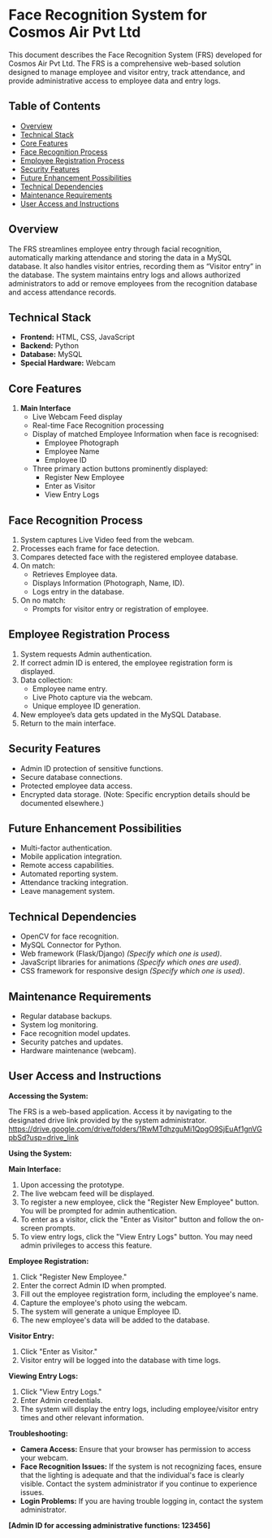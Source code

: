    # Face Recognition System for Cosmos Air Pvt Ltd

This document describes the Face Recognition System (FRS) developed for Cosmos Air Pvt Ltd. The FRS is a comprehensive web-based solution designed to manage employee and visitor entry, track attendance, and provide administrative access to employee data and entry logs.

## Table of Contents

*   [Overview](#overview)
*   [Technical Stack](#technical-stack)
*   [Core Features](#core-features)
*   [Face Recognition Process](#face-recognition-process)
*   [Employee Registration Process](#employee-registration-process)
*   [Security Features](#security-features)
*   [Future Enhancement Possibilities](#future-enhancement-possibilities)
*   [Technical Dependencies](#technical-dependencies)
*   [Maintenance Requirements](#maintenance-requirements)
*   [User Access and Instructions](#user-access-and-instructions)

## Overview

The FRS streamlines employee entry through facial recognition, automatically marking attendance and storing the data in a MySQL database. It also handles visitor entries, recording them as “Visitor entry” in the database. The system maintains entry logs and allows authorized administrators to add or remove employees from the recognition database and access attendance records.

## Technical Stack

*   **Frontend:** HTML, CSS, JavaScript
*   **Backend:** Python
*   **Database:** MySQL
*   **Special Hardware:** Webcam

## Core Features

1.  **Main Interface**
    *   Live Webcam Feed display
    *   Real-time Face Recognition processing
    *   Display of matched Employee Information when face is recognised:
        *   Employee Photograph
        *   Employee Name
        *   Employee ID
    *   Three primary action buttons prominently displayed:
        *   Register New Employee
        *   Enter as Visitor
        *   View Entry Logs

## Face Recognition Process

1.  System captures Live Video feed from the webcam.
2.  Processes each frame for face detection.
3.  Compares detected face with the registered employee database.
4.  On match:
    *   Retrieves Employee data.
    *   Displays Information (Photograph, Name, ID).
    *   Logs entry in the database.
5.  On no match:
    *   Prompts for visitor entry or registration of employee.

## Employee Registration Process

1.  System requests Admin authentication.
2.  If correct admin ID is entered, the employee registration form is displayed.
3.  Data collection:
    *   Employee name entry.
    *   Live Photo capture via the webcam.
    *   Unique employee ID generation.
4.  New employee’s data gets updated in the MySQL Database.
5.  Return to the main interface.

## Security Features

*   Admin ID protection of sensitive functions.
*   Secure database connections.
*   Protected employee data access.
*   Encrypted data storage. (Note: Specific encryption details should be documented elsewhere.)

## Future Enhancement Possibilities

*   Multi-factor authentication.
*   Mobile application integration.
*   Remote access capabilities.
*   Automated reporting system.
*   Attendance tracking integration.
*   Leave management system.

## Technical Dependencies

*   OpenCV for face recognition.
*   MySQL Connector for Python.
*   Web framework (Flask/Django) *(Specify which one is used)*.
*   JavaScript libraries for animations *(Specify which ones are used)*.
*   CSS framework for responsive design *(Specify which one is used)*.

## Maintenance Requirements

*   Regular database backups.
*   System log monitoring.
*   Face recognition model updates.
*   Security patches and updates.
*   Hardware maintenance (webcam).

## User Access and Instructions

**Accessing the System:**

The FRS is a web-based application. Access it by navigating to the designated drive link provided by the system administrator. https://drive.google.com/drive/folders/1RwMTdhzguMi1QpgO9SjEuAf1gnVGpbSd?usp=drive_link

**Using the System:**

**Main Interface:**

1.  Upon accessing the prototype. 
2.  The live webcam feed will be displayed.
3.  To register a new employee, click the "Register New Employee" button. You will be prompted for admin authentication.
4.  To enter as a visitor, click the "Enter as Visitor" button and follow the on-screen prompts.
5.  To view entry logs, click the "View Entry Logs" button. You may need admin privileges to access this feature.

**Employee Registration:**

1.  Click "Register New Employee."
2.  Enter the correct Admin ID when prompted.
3.  Fill out the employee registration form, including the employee's name.
4.  Capture the employee's photo using the webcam.
5.  The system will generate a unique Employee ID.
6.  The new employee's data will be added to the database.

**Visitor Entry:**

1.  Click "Enter as Visitor."
2.  Visitor entry will be logged into the database with time logs.

**Viewing Entry Logs:**

1.  Click "View Entry Logs."
2.  Enter Admin credentials.
3.  The system will display the entry logs, including employee/visitor entry times and other relevant information.

**Troubleshooting:**

*   **Camera Access:** Ensure that your browser has permission to access your webcam.
*   **Face Recognition Issues:** If the system is not recognizing faces, ensure that the lighting is adequate and that the individual's face is clearly visible. Contact the system administrator if you continue to experience issues.
*   **Login Problems:** If you are having trouble logging in, contact the system administrator.



**[Admin ID for accessing administrative functions: 123456]**
